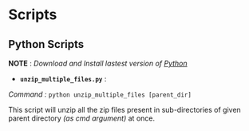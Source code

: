 # Scripts

## Python Scripts

**NOTE** : *Download and Install lastest version of [Python](https://www.python.org/downloads/)* 

- **`unzip_multiple_files.py`** : 
 
*Command :* `python unzip_multiple_files [parent_dir]`

This script will unzip all the zip files present in sub-directories of given parent directory *(as cmd argument)* at once.

